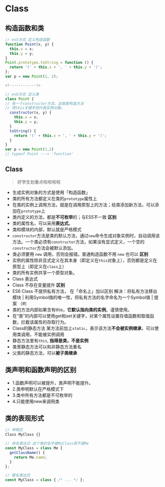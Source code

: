 # Class 

## 构造函数和类
```js
// es5方式 定义构造函数
function Point(x, y) {
  this.x = x;
  this.y = y;
}
Point.prototype.toString = function () {
  return '(' + this.x + ', ' + this.y + ')';
};
var p = new Point(1, 2);

<!------------!>

// es6方式 定义类
class Point {
// 有一个constructor方法，这就是构造方法
// 而this关键字则代表实例对象。
  constructor(x, y) {
    this.x = x;
    this.y = y;
  }
  toString() {
    return '(' + this.x + ', ' + this.y + ')';
  }
}
var p = new Point(1,2)
// typeof Point ---> 'function'
```

## Class

> 好学生划重点啦啦啦啦

- 生成实例对象的方式是使用「构造函数」
- 类的所有方法都定义在类的`prototype`属性上
- 在类的实例上调用方法，就是在调用原型上的方法；给类添加新方法，可以添加在`prototype`上
- 类内定义的方法，都是**不可枚举**的；与ES5不一致    **区别**
- 类的属性名，可以采用**表达式**。
- 类和模块的内部，默认就是严格模式
- `constructor`方法是类的默认方法，通过`new`命令生成对象实例时，自动调用该方法。一个类必须有`constructor`方法，如果没有显式定义，一个空的`constructor`方法会被默认添加。
- 类必须要用 `new` 调用，否则会报错。普通构造函数不用 `new` 也可以   **区别**
- 实例的属性除非显式定义在其本身（即定义在`this`对象上），否则都是定义在原型上（即定义在`class`上）
- 类的所有实例共享一个原型对象。
- Class 表达式
- Class 不存在变量提升       **区别**
- ES6 Class 不提供私有方法， 在「命名上」加以区别  解决：将私有方法移出模块 | 利用Symbol值的唯一性，将私有方法的名字命名为一个Symbol值 | 提案 （#)
- 类的方法内部如果含有this，**它默认指向类的实例**。谨慎使用。
- 在“类”的内部可以使用get和set关键字，对某个属性设置存值函数和取值函数，拦截该属性的存取行为。
- Class的静态方法 某方法前加上`static`，表示该方法**不会被实例继承**，可以使用类调用，不能被实例调用
- 静态方法里有`this`, **指得是类，不是实例**
- 类里静态方法可以和非静态方法重名
- 父类的静态方法，可以**被子类继承**

## 类声明和函数声明的区别
- 1.函数声明可以被提升，类声明不能提升。
- 2.类申明默认在严格模式下
- 3.类中所有方法都是不可枚举的
- 4.只能使用new来调用类

## 类的表现形式

```js
// 申明式
Class MyClass {}

// 命名表达式 这个类的名字是MyClass而不是Me
const MyClass = class Me {
  getClassName() {
    return Me.name;
  }
};

// 匿名表达式
const MyClass = class { /* ... */ };
```
